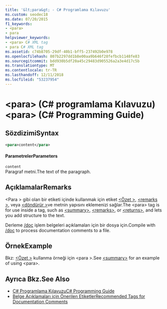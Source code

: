 ```yaml
---
title: '&lt;para&gt; - C# Programlama Kılavuzu'
ms.custom: seodec18
ms.date: 07/20/2015
f1_keywords:
- <para>
- para
helpviewer_keywords:
- <para> C# XML tag
- para C# XML tag
ms.assetid: c74b8705-29df-40b1-bff5-237492b0e978
ms.openlocfilehash: 807b2297dd1b8e00aa9b646f28fefbcb1148fe83
ms.sourcegitcommit: bdd930b5df20a45c29483d905526a2a3e4d17c5b
ms.translationtype: MT
ms.contentlocale: tr-TR
ms.lasthandoff: 12/11/2018
ms.locfileid: "53237954"
---
```

# <a name="ltparagt-c-programming-guide"></a><span data-ttu-id="cb693-102">&lt;para&gt; (C# programlama Kılavuzu)</span><span class="sxs-lookup"><span data-stu-id="cb693-102">&lt;para&gt; (C# Programming Guide)</span></span>
## <a name="syntax"></a><span data-ttu-id="cb693-103">Sözdizimi</span><span class="sxs-lookup"><span data-stu-id="cb693-103">Syntax</span></span>  
  
```xml  
<para>content</para>  
```  
  
#### <a name="parameters"></a><span data-ttu-id="cb693-104">Parametreler</span><span class="sxs-lookup"><span data-stu-id="cb693-104">Parameters</span></span>  
 `content`  
 <span data-ttu-id="cb693-105">Paragraf metni.</span><span class="sxs-lookup"><span data-stu-id="cb693-105">The text of the paragraph.</span></span>  
  
## <a name="remarks"></a><span data-ttu-id="cb693-106">Açıklamalar</span><span class="sxs-lookup"><span data-stu-id="cb693-106">Remarks</span></span>  
 <span data-ttu-id="cb693-107">\<Para > gibi olan bir etiketi içinde kullanmak için etiket [ \<Özet >](../../../csharp/programming-guide/xmldoc/summary.md), [ \<remarks >](../../../csharp/programming-guide/xmldoc/remarks.md), veya [ \<döndürür >](../../../csharp/programming-guide/xmldoc/returns.md)ve metnin yapısını eklemenizi sağlar.</span><span class="sxs-lookup"><span data-stu-id="cb693-107">The \<para> tag is for use inside a tag, such as [\<summary>](../../../csharp/programming-guide/xmldoc/summary.md), [\<remarks>](../../../csharp/programming-guide/xmldoc/remarks.md), or [\<returns>](../../../csharp/programming-guide/xmldoc/returns.md), and lets you add structure to the text.</span></span>  
  
 <span data-ttu-id="cb693-108">Derleme [/doc](../../../csharp/language-reference/compiler-options/doc-compiler-option.md) işlem belgeleri açıklamaları için bir dosya için.</span><span class="sxs-lookup"><span data-stu-id="cb693-108">Compile with [/doc](../../../csharp/language-reference/compiler-options/doc-compiler-option.md) to process documentation comments to a file.</span></span>  
  
## <a name="example"></a><span data-ttu-id="cb693-109">Örnek</span><span class="sxs-lookup"><span data-stu-id="cb693-109">Example</span></span>  
 <span data-ttu-id="cb693-110">Bkz: [ \<Özet >](../../../csharp/programming-guide/xmldoc/summary.md) kullanma örneği için \<para >.</span><span class="sxs-lookup"><span data-stu-id="cb693-110">See [\<summary>](../../../csharp/programming-guide/xmldoc/summary.md) for an example of using \<para>.</span></span>  
  
## <a name="see-also"></a><span data-ttu-id="cb693-111">Ayrıca Bkz.</span><span class="sxs-lookup"><span data-stu-id="cb693-111">See Also</span></span>

- [<span data-ttu-id="cb693-112">C# Programlama Kılavuzu</span><span class="sxs-lookup"><span data-stu-id="cb693-112">C# Programming Guide</span></span>](../../../csharp/programming-guide/index.md)  
- [<span data-ttu-id="cb693-113">Belge Açıklamaları için Önerilen Etiketler</span><span class="sxs-lookup"><span data-stu-id="cb693-113">Recommended Tags for Documentation Comments</span></span>](../../../csharp/programming-guide/xmldoc/recommended-tags-for-documentation-comments.md)
